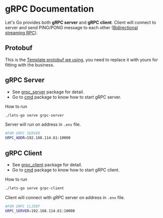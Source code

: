 # gRPC Documentation
Let's Go provides both **gRPC server** and **gRPC client**.
Client will connect to server and send PING/PONG message to each other ([Bidirectional streaming RPC](https://grpc.io/docs/what-is-grpc/core-concepts/#bidirectional-streaming-rpc)).
## Protobuf
This is the [Template protobuf we using](https://github.com/nkien0204/protobuf/blob/main/events.proto), you need to replace it with yours for fitting with the business.
## gRPC Server
- See [grpc_server](../../internal/network/grpc/grpc_server/server.go) package for detail.
- Go to [cmd](../../cmd/testing/cmd/grpc_server.go) package to know how to start gRPC server.

How to run
```bash
./lets-go serve grpc-server
```
Server will run on address in `.env` file.
```bash
#FOR GRPC SERVER
GRPC_ADDR=192.168.114.61:10000
```


## gRPC Client
- See [grpc_client](../../internal/network/grpc/grpc_client/client.go) package for detail.
- Go to [cmd](../../cmd/tesing/cmd/grpc_client.go) package to know how to start gRPC client.

How to run
```bash
./lets-go serve grpc-client
```
Client will connect with gRPC server on address in `.env` file.
```bash
#FOR GRPC CLIENT
GRPC_SERVER=192.168.114.61:10000
```
